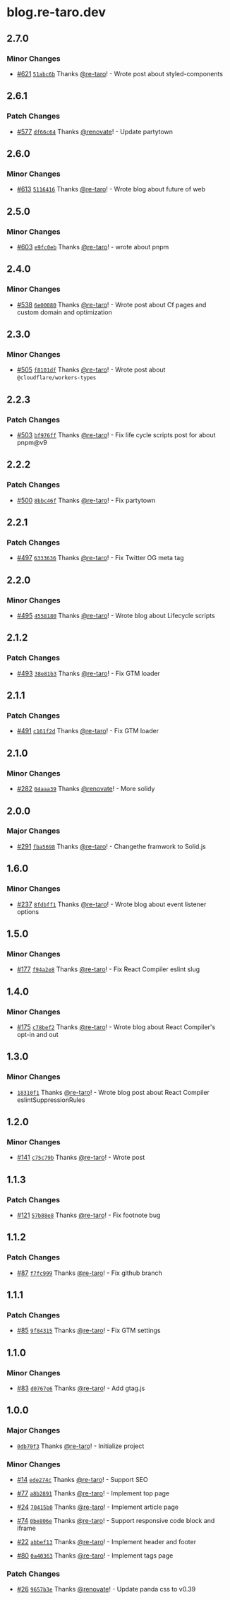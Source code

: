 # blog.re-taro.dev

## 2.7.0

### Minor Changes

- [#621](https://github.com/re-taro/blog.re-taro.dev/pull/621) [`51abc6b`](https://github.com/re-taro/blog.re-taro.dev/commit/51abc6b925603b060cdb7e7f6dfa629d464dd754) Thanks [@re-taro](https://github.com/re-taro)! - Wrote post about styled-components

## 2.6.1

### Patch Changes

- [#577](https://github.com/re-taro/blog.re-taro.dev/pull/577) [`df66c64`](https://github.com/re-taro/blog.re-taro.dev/commit/df66c64145306495049d51700f9acc776e9584cf) Thanks [@renovate](https://github.com/apps/renovate)! - Update partytown

## 2.6.0

### Minor Changes

- [#613](https://github.com/re-taro/blog.re-taro.dev/pull/613) [`5116416`](https://github.com/re-taro/blog.re-taro.dev/commit/5116416c443ecebba58625d42c85a364e2e00a72) Thanks [@re-taro](https://github.com/re-taro)! - Wrote blog about future of web

## 2.5.0

### Minor Changes

- [#603](https://github.com/re-taro/blog.re-taro.dev/pull/603) [`e9fc0eb`](https://github.com/re-taro/blog.re-taro.dev/commit/e9fc0ebaf41f38e1c546291c5aea724ea9469d18) Thanks [@re-taro](https://github.com/re-taro)! - wrote about pnpm

## 2.4.0

### Minor Changes

- [#538](https://github.com/re-taro/blog.re-taro.dev/pull/538) [`6e00080`](https://github.com/re-taro/blog.re-taro.dev/commit/6e00080a29c3ee8fe314a335ba9c0dc05edd3217) Thanks [@re-taro](https://github.com/re-taro)! - Wrote post about Cf pages and custom domain and optimization

## 2.3.0

### Minor Changes

- [#505](https://github.com/re-taro/blog.re-taro.dev/pull/505) [`f8101df`](https://github.com/re-taro/blog.re-taro.dev/commit/f8101df741d616b7176c20115a0af6afe319b3a4) Thanks [@re-taro](https://github.com/re-taro)! - Wrote post about `@cloudflare/workers-types`

## 2.2.3

### Patch Changes

- [#503](https://github.com/re-taro/blog.re-taro.dev/pull/503) [`bf976ff`](https://github.com/re-taro/blog.re-taro.dev/commit/bf976fffcf1b3dbd51ecd1c2f321f26cc4902fc7) Thanks [@re-taro](https://github.com/re-taro)! - Fix life cycle scripts post for about pnpm@v9

## 2.2.2

### Patch Changes

- [#500](https://github.com/re-taro/blog.re-taro.dev/pull/500) [`8bbc46f`](https://github.com/re-taro/blog.re-taro.dev/commit/8bbc46fbef1306122ecd921fa2adb8361c3704f7) Thanks [@re-taro](https://github.com/re-taro)! - Fix partytown

## 2.2.1

### Patch Changes

- [#497](https://github.com/re-taro/blog.re-taro.dev/pull/497) [`6333636`](https://github.com/re-taro/blog.re-taro.dev/commit/6333636ba87fc686d1643b6c1e93d1424e51fc09) Thanks [@re-taro](https://github.com/re-taro)! - Fix Twitter OG meta tag

## 2.2.0

### Minor Changes

- [#495](https://github.com/re-taro/blog.re-taro.dev/pull/495) [`4558180`](https://github.com/re-taro/blog.re-taro.dev/commit/455818015c39120fe9fefbe2aa05ee049df4c06b) Thanks [@re-taro](https://github.com/re-taro)! - Wrote blog about Lifecycle scripts

## 2.1.2

### Patch Changes

- [#493](https://github.com/re-taro/blog.re-taro.dev/pull/493) [`38e81b3`](https://github.com/re-taro/blog.re-taro.dev/commit/38e81b3b603e6f6c5ccd1dc8d690d8f5755704ec) Thanks [@re-taro](https://github.com/re-taro)! - Fix GTM loader

## 2.1.1

### Patch Changes

- [#491](https://github.com/re-taro/blog.re-taro.dev/pull/491) [`c161f2d`](https://github.com/re-taro/blog.re-taro.dev/commit/c161f2d022659357a9caf128894e0fffd8ef6fa0) Thanks [@re-taro](https://github.com/re-taro)! - Fix GTM loader

## 2.1.0

### Minor Changes

- [#282](https://github.com/re-taro/blog.re-taro.dev/pull/282) [`04aaa39`](https://github.com/re-taro/blog.re-taro.dev/commit/04aaa391c96e42e2d876df63d2bf5835a327e3ca) Thanks [@renovate](https://github.com/apps/renovate)! - More solidy

## 2.0.0

### Major Changes

- [#291](https://github.com/re-taro/blog.re-taro.dev/pull/291) [`fba5698`](https://github.com/re-taro/blog.re-taro.dev/commit/fba56987dd83c216637ccbfe93ea2d6f48a31023) Thanks [@re-taro](https://github.com/re-taro)! - Changethe framwork to Solid.js

## 1.6.0

### Minor Changes

- [#237](https://github.com/re-taro/blog.re-taro.dev/pull/237) [`8fdbff1`](https://github.com/re-taro/blog.re-taro.dev/commit/8fdbff1c9143555255bc8b42ce4ef0dcb491aea5) Thanks [@re-taro](https://github.com/re-taro)! - Wrote blog about event listener options

## 1.5.0

### Minor Changes

- [#177](https://github.com/re-taro/blog.re-taro.dev/pull/177) [`f94a2e8`](https://github.com/re-taro/blog.re-taro.dev/commit/f94a2e8d935798c180da552076f3bb54da4353fd) Thanks [@re-taro](https://github.com/re-taro)! - Fix React Compiler eslint slug

## 1.4.0

### Minor Changes

- [#175](https://github.com/re-taro/blog.re-taro.dev/pull/175) [`c78bef2`](https://github.com/re-taro/blog.re-taro.dev/commit/c78bef2d3b6b37dbd449ae82c7ec9fdb7b3050b1) Thanks [@re-taro](https://github.com/re-taro)! - Wrote blog about React Compiler's opt-in and out

## 1.3.0

### Minor Changes

- [`18310f1`](https://github.com/re-taro/blog.re-taro.dev/commit/18310f1f701c1a9f184b5d4fc093b65c8e62c6c7) Thanks [@re-taro](https://github.com/re-taro)! - Wrote blog post about React Compiler eslintSuppressionRules

## 1.2.0

### Minor Changes

- [#141](https://github.com/re-taro/blog.re-taro.dev/pull/141) [`c75c79b`](https://github.com/re-taro/blog.re-taro.dev/commit/c75c79bf98f3fb3443189f57410a8f1a03bde592) Thanks [@re-taro](https://github.com/re-taro)! - Wrote post

## 1.1.3

### Patch Changes

- [#121](https://github.com/re-taro/blog.re-taro.dev/pull/121) [`57b88e8`](https://github.com/re-taro/blog.re-taro.dev/commit/57b88e8e1de43d866a9fbdbdac0d1122dbebff57) Thanks [@re-taro](https://github.com/re-taro)! - Fix footnote bug

## 1.1.2

### Patch Changes

- [#87](https://github.com/re-taro/blog.re-taro.dev/pull/87) [`f7fc999`](https://github.com/re-taro/blog.re-taro.dev/commit/f7fc9999486c165ab9a76a853ed078feab80658b) Thanks [@re-taro](https://github.com/re-taro)! - Fix github branch

## 1.1.1

### Patch Changes

- [#85](https://github.com/re-taro/blog.re-taro.dev/pull/85) [`9f84315`](https://github.com/re-taro/blog.re-taro.dev/commit/9f843150fe28a0dbe04d4ccd2078be492d4179e3) Thanks [@re-taro](https://github.com/re-taro)! - Fix GTM settings

## 1.1.0

### Minor Changes

- [#83](https://github.com/re-taro/blog.re-taro.dev/pull/83) [`d0767e6`](https://github.com/re-taro/blog.re-taro.dev/commit/d0767e60bf8ab898fd34b0c5856812195a6def25) Thanks [@re-taro](https://github.com/re-taro)! - Add gtag.js

## 1.0.0

### Major Changes

- [`0db70f3`](https://github.com/re-taro/blog.re-taro.dev/commit/0db70f32e5411b5af5695810d56d84a12b2ce021) Thanks [@re-taro](https://github.com/re-taro)! - Initialize project

### Minor Changes

- [#14](https://github.com/re-taro/blog.re-taro.dev/pull/14) [`ede274c`](https://github.com/re-taro/blog.re-taro.dev/commit/ede274c60fa0226cdf18614838fa102cc1eb6008) Thanks [@re-taro](https://github.com/re-taro)! - Support SEO

- [#77](https://github.com/re-taro/blog.re-taro.dev/pull/77) [`a8b2891`](https://github.com/re-taro/blog.re-taro.dev/commit/a8b289122b3b8d5457fa077e196e55abb9ea6f23) Thanks [@re-taro](https://github.com/re-taro)! - Implement top page

- [#24](https://github.com/re-taro/blog.re-taro.dev/pull/24) [`70415b0`](https://github.com/re-taro/blog.re-taro.dev/commit/70415b0d668a0110275129b8b8f01f907e2e077c) Thanks [@re-taro](https://github.com/re-taro)! - Implement article page

- [#74](https://github.com/re-taro/blog.re-taro.dev/pull/74) [`0be806e`](https://github.com/re-taro/blog.re-taro.dev/commit/0be806e9009e47130e0bc11399593165c9af0d87) Thanks [@re-taro](https://github.com/re-taro)! - Support responsive code block and iframe

- [#22](https://github.com/re-taro/blog.re-taro.dev/pull/22) [`abbef13`](https://github.com/re-taro/blog.re-taro.dev/commit/abbef135eff79ea0967b738b9e0b8a9077db656f) Thanks [@re-taro](https://github.com/re-taro)! - Implement header and footer

- [#80](https://github.com/re-taro/blog.re-taro.dev/pull/80) [`0a40363`](https://github.com/re-taro/blog.re-taro.dev/commit/0a40363b3e6e7a64fa6205fc3191c11a4e747860) Thanks [@re-taro](https://github.com/re-taro)! - Implement tags page

### Patch Changes

- [#26](https://github.com/re-taro/blog.re-taro.dev/pull/26) [`9657b3e`](https://github.com/re-taro/blog.re-taro.dev/commit/9657b3e7c65d4e95187e1ab791e8849eced5d2e2) Thanks [@renovate](https://github.com/apps/renovate)! - Update panda css to v0.39
